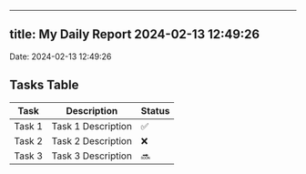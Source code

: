 
---
title: My Daily Report 2024-02-13 12:49:26
---

Date: 2024-02-13 12:49:26

## Tasks Table

| Task | Description | Status |
|------|-------------|--------|
| Task 1 | Task 1 Description | ✅ |
| Task 2 | Task 2 Description | ❌ |
| Task 3 | Task 3 Description | 🔜 |
